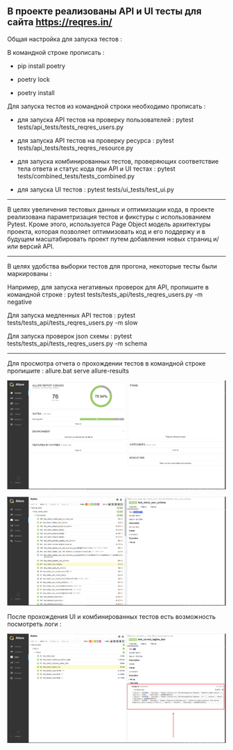 ## В проекте реализованы API и UI тесты для сайта https://reqres.in/


Общая настройка для запуска тестов :

В командной строке прописать :
- pip install poetry

- poetry lock

- poetry install 

Для запуска тестов из командной строки необходимо прописать : 

-  для запуска API тестов на проверку пользователей : pytest tests/api_tests/tests_reqres_users.py 

-  для запуска API тестов на проверку ресурса : pytest tests/api_tests/tests_reqres_resource.py 

-  для запуска комбинированных тестов, проверяющих соответствие тела ответа и статус кода при API и UI тестах : pytest tests/combined_tests/tests_combined.py 

-  для запуска UI тестов : pytest tests/ui_tests/test_ui.py 

---

В целях увеличения тестовых данных и оптимизации кода, в проекте реализована параметризация тестов и фикстуры с использованием Pytest.
Кроме этого, используется Page Object модель архитектуры проекта, которая позволяет оптимизовать код и его поддержу и в будущем масштабировать проект путем добавления новых страниц и/или версий API.

---

В целях удобства выборки тестов для прогона, некоторые тесты были маркированы : 

Например, для запуска негативных проверок для API, пропишите в командной строке : pytest tests/tests_api/tests_reqres_users.py -m negative

Для запуска медленных API тестов : pytest tests/tests_api/tests_reqres_users.py -m slow

Для запуска проверок json схемы : pytest tests/tests_api/tests_reqres_users.py -m schema

---

Для просмотра отчета о прохождении тестов в командной строке пропишите : allure.bat serve allure-results

![Альтернативный текст](https://github.com/andrechizh8/IBS/blob/main/readme_files/ibs_1.png)


![Альтернативный текст](https://github.com/andrechizh8/IBS/blob/main/readme_files/ibs_2.png)

После прохождения UI и комбинированных тестов есть возможность посмотреть логи :

![Альтернативный текст](https://github.com/andrechizh8/IBS/blob/main/readme_files/ibs_3.png)




